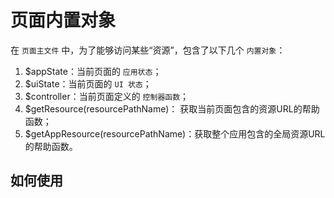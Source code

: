 # 页面内置对象

在 ```页面主文件``` 中，为了能够访问某些“资源”，包含了以下几个 ```内置对象```：

1. $appState：当前页面的 ```应用状态```；
2. $uiState：当前页面的 ```UI 状态```；
3. $controller：当前页面定义的 ```控制器函数```；
4. $getResource(resourcePathName)： 获取当前页面包含的资源URL的帮助函数；
5. $getAppResource(resourcePathName)：获取整个应用包含的全局资源URL的帮助函数。

## 如何使用

